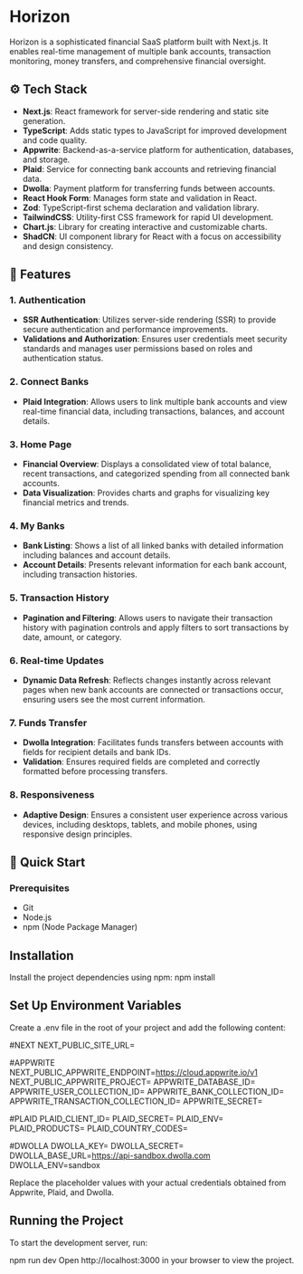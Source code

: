 # Horizon

Horizon is a sophisticated financial SaaS platform built with Next.js. It enables real-time management of multiple bank accounts, transaction monitoring, money transfers, and comprehensive financial oversight.

## ⚙️ Tech Stack

- **Next.js**: React framework for server-side rendering and static site generation.
- **TypeScript**: Adds static types to JavaScript for improved development and code quality.
- **Appwrite**: Backend-as-a-service platform for authentication, databases, and storage.
- **Plaid**: Service for connecting bank accounts and retrieving financial data.
- **Dwolla**: Payment platform for transferring funds between accounts.
- **React Hook Form**: Manages form state and validation in React.
- **Zod**: TypeScript-first schema declaration and validation library.
- **TailwindCSS**: Utility-first CSS framework for rapid UI development.
- **Chart.js**: Library for creating interactive and customizable charts.
- **ShadCN**: UI component library for React with a focus on accessibility and design consistency.

## 🔋 Features

### 1. Authentication

- **SSR Authentication**: Utilizes server-side rendering (SSR) to provide secure authentication and performance improvements.
- **Validations and Authorization**: Ensures user credentials meet security standards and manages user permissions based on roles and authentication status.

### 2. Connect Banks

- **Plaid Integration**: Allows users to link multiple bank accounts and view real-time financial data, including transactions, balances, and account details.

### 3. Home Page

- **Financial Overview**: Displays a consolidated view of total balance, recent transactions, and categorized spending from all connected bank accounts.
- **Data Visualization**: Provides charts and graphs for visualizing key financial metrics and trends.

### 4. My Banks

- **Bank Listing**: Shows a list of all linked banks with detailed information including balances and account details.
- **Account Details**: Presents relevant information for each bank account, including transaction histories.

### 5. Transaction History

- **Pagination and Filtering**: Allows users to navigate their transaction history with pagination controls and apply filters to sort transactions by date, amount, or category.

### 6. Real-time Updates

- **Dynamic Data Refresh**: Reflects changes instantly across relevant pages when new bank accounts are connected or transactions occur, ensuring users see the most current information.

### 7. Funds Transfer

- **Dwolla Integration**: Facilitates funds transfers between accounts with fields for recipient details and bank IDs.
- **Validation**: Ensures required fields are completed and correctly formatted before processing transfers.

### 8. Responsiveness

- **Adaptive Design**: Ensures a consistent user experience across various devices, including desktops, tablets, and mobile phones, using responsive design principles.

## 🤸 Quick Start

### Prerequisites

- Git
- Node.js
- npm (Node Package Manager)


## Installation
Install the project dependencies using npm:
npm install

## Set Up Environment Variables
Create a .env file in the root of your project and add the following content:


#NEXT
NEXT_PUBLIC_SITE_URL=

#APPWRITE
NEXT_PUBLIC_APPWRITE_ENDPOINT=https://cloud.appwrite.io/v1
NEXT_PUBLIC_APPWRITE_PROJECT=
APPWRITE_DATABASE_ID=
APPWRITE_USER_COLLECTION_ID=
APPWRITE_BANK_COLLECTION_ID=
APPWRITE_TRANSACTION_COLLECTION_ID=
APPWRITE_SECRET=

#PLAID
PLAID_CLIENT_ID=
PLAID_SECRET=
PLAID_ENV=
PLAID_PRODUCTS=
PLAID_COUNTRY_CODES=

#DWOLLA
DWOLLA_KEY=
DWOLLA_SECRET=
DWOLLA_BASE_URL=https://api-sandbox.dwolla.com
DWOLLA_ENV=sandbox

Replace the placeholder values with your actual credentials obtained from Appwrite, Plaid, and Dwolla.

## Running the Project
To start the development server, run:

npm run dev
Open http://localhost:3000 in your browser to view the project.



